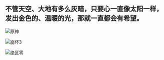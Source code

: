 ## 不管天空、大地有多么灰暗，只要心一直像太阳一样，发出金色的、温暖的光，那就一直都会有希望。


![原神](https://hoyocard.qhy04.com/gs/detail/rand/287937887.png)

![崩坏3](https://hoyocard.qhy04.com/hi3/detail/rand/287937887.png)

![绝区零](https://hoyocard.qhy04.com/zzz/detail/rand/287937887.png)
